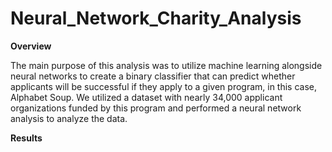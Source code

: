 # Neural_Network_Charity_Analysis

**Overview**

The main purpose of this analysis was to utilize machine learning alongside neural networks to create a binary classifier that can predict whether applicants will be successful if they apply to a given program, in this case, Alphabet Soup. We utilized a dataset with nearly 34,000 applicant organizations funded by this program and performed a neural network analysis to analyze the data.

**Results**

